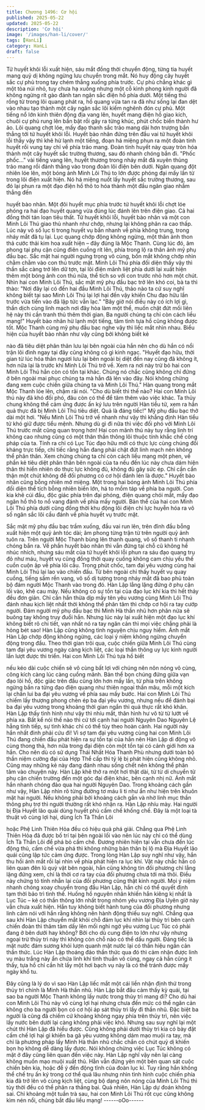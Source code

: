 ```yaml
---
title: Chương 1496: Cơ hội
published: 2025-05-22
updated: 2025-05-22
description: 'Cơ hội'
image: '/images/han-li/cover/'
tags: [HanLi]
category: HanLi
draft: false
---
```


Tử huyết khôi lỗi xuất hiện, sáu mắt đồng thời chuyển động, từng
tia huyết mang quỷ dị không ngừng lưu chuyển trong mắt. Nó huy
động cây huyết sắc cự phủ trong tay chém thẳng xuống phía
trước.
Cự phủ chẳng khác gì một tòa núi nhỏ, tuy chưa hạ xuống nhưng
một cỗ kình phong kinh người đã không ngừng rít gào đánh tan
ngân sắc điện hồ phía dưới.
Một tiếng thú rống từ trong lôi quang phát ra, hồ quang vừa tan ra
đã như sống lại đan dệt vào nhau tạo thành một cây ngân sắc lôi
kiếm nghênh đón cự phủ.
Một tiếng nổ lớn kinh thiên động địa vang lên, huyết mang điện hồ
giao kích, chuôi cự phủ rung lên bần bật rồi gãy ra từng khúc,
phút chốc biến thành hư ảo. Lôi quang chợt lóe, mấy đạo thanh
sắc trảo mang dài hơn trượng bắn thẳng tới tử huyết khôi lỗi.
Huyết bào nhân đứng trên đầu vai tử huyết khôi lỗi thấy vậy thì
khẽ hừ lạnh một tiếng, đoạn há miệng phun ra một đoàn tinh
huyết rồi vung tay chỉ về phía trảo mang.
Đoàn tinh huyết này quay tròn hóa thành một cây huyết sắc
trường thương, sau đó nhanh chóng bắn đi.
"Phốc phốc…" vài tiếng vang lên, huyết thương trong nháy mắt
đã xuyên thủng trảo mang rồi đánh thẳng vào trong đoàn lôi điện
bên dưới.
Ngân quang đột nhiên lóe lên, một bóng ảnh Minh Lôi Thú to lớn
được phóng đại mấy lần từ trong lôi điện xuất hiện. Nó há miệng
nuốt lấy huyết sắc trường thương, sau đó lại phun ra một đạo
điện hồ thô to hóa thành một đầu ngân giao nhắm thẳng đến

huyết bào nhân.
Một đôi huyết mục phía trước tử huyết khôi lỗi chợt lóe phóng ra
hai đạo huyết quang vừa đúng lúc đánh lên trên điện giao. Cả hai
đồng thời tán loạn tiêu thất.
Tử huyết khôi lỗi, huyết bào nhân và một con Minh Lôi Thú giao
thủ nhanh như chớp, nhưng lại không phân ra cao thấp.
Lúc này vô số lục ti trong huyết vụ bắn nhanh về phía không
trung, trong nháy mắt đã tụ lại. Lục quang chớp động không
ngừng, một thân ảnh thon thả cước thải kim hoa xuất hiện – đây
đúng là Mộc Thanh.
Cùng lúc đó, âm phong tại phụ cận cũng điên cuồng rít lên, phía
trong lộ ra thân ảnh mỹ phụ đầu bạc.
Sắc mặt hai người ngưng trọng vô cùng, bốn mắt không chớp
nhìn chằm chằm vào con thú trước mặt.
Minh Lôi Thú phía đối diện thấy vậy thì thần sắc càng trở lên dữ
tợn, tại lôi điện mãnh liệt phía dưới lại xuất hiện thêm một bóng
ảnh con thú nữa, thể tích so với con trước nhỏ hơn một chút.
Nhìn hai con Minh Lôi Thú, sắc mặt mỹ phụ đầu bạc trở lên khó
coi, bà ta thì thào:
"Nơi đây lại có đến hai đầu Minh Lôi Thú, thảo nào ta cứ suy nghĩ
không biết tại sao Minh Lôi Thú lại lợi hại đến vậy khiến Chu đạo
hữu lần trước vừa tiến vào đã lập tức vẫn lạc."
"Bây giờ nói điều này có ích lợi gì, thần dịch cùng linh mạch nơi
đây hòa làm một thể, muốn chặt đứt mối liên hệ này thì cần tranh
thủ thêm thời gian. Ba người chúng ta chỉ còn cách liều mạng!"
Huyết bào nhân hừ lạnh một tiếng, tâm tình tựa hồ cũng không
được tốt.
Mộc Thanh cùng mỹ phụ đầu bạc nghe vậy thì liếc mắt nhìn nhau.
Biểu hiện của huyết bào nhân như vậy cũng bởi không biết kẻ

nào đã tiêu diệt phân thân lưu lại bên ngoài của hắn nên cho dù
hắn có nổi trận lôi đình ngay tại đây cũng không có gì kinh ngạc.
"Huyết đạo hữu, thời gian từ lúc hóa thân ngươi lưu lại bên ngoài
bị diệt đến nay cũng đã không ít, hơn nữa lại là trước khi Minh Lôi
Thú trở về. Xem ra nơi này trừ bỏ hai con Minh Lôi Thú hẳn còn
có tồn tại khác. Chúng nó chắc cũng không chỉ đứng ở bên ngoài
mai phục chúng ta mà hẳn đã lẻn vào đây. Nói không chừng đang
xem cuộc chiến giữa chúng ta và Minh Lôi Thú." Hàn quang trong
mắt Mộc Thanh lóe lên, chậm rãi nói.
"Cho dù biết thì thế nào? Hai con Minh Lôi thú này đã khó đối
phó, đâu còn có thể để tâm thêm vào việc khác. Ta thủy chung
không thể cảm ứng được ấn ký lưu trên người Hàn tiểu tử, xem ra
hắn quả thực đã bị Minh Lôi Thú tiêu diệt. Quả là đáng tiếc!" Mỹ
phụ đầu bạc thở dài một hơi.
"Nếu Minh Lôi Thú trở về nhanh như vậy thì khẳng định Hàn tiểu
tử khó giữ được tiểu mệnh. Nhưng dù gì đi nữa thì việc đối phó
với Minh Lôi Thú trước mắt cũng quan trọng hơn! Hai con mãnh
thú này tuy rằng linh trí không cao nhưng cũng có một thân thần
thông lôi thuộc tính khắc chế công pháp của ta. Tính ra chỉ có Lục
Túc đạo hữu mới có thực lực cùng chúng đối kháng trực tiếp, chỉ
tiếc rằng hắn đang phải chặt đứt linh mạch nên không thể phân
thân. Xem chừng chúng ta chỉ còn cách liều mạng một phen, về
phần kẻ tiêu diệt phân thân bên ngoài của ta nếu đến lúc này
chưa dám hiện thân thì hiển nhiên do thực lực không đủ, không
đủ gây sức ép. Chỉ cần cẩn thận một chút không để đối phương
có cơ hội đánh lén là được."
Huyết bào nhân cũng bỗng nhiên mở miệng.
Một trong hai bóng ảnh Minh Lôi Thú phía đối diện thể tích bỗng
nhiên biến lớn, há to mồm táp về phía ba người. Con kia khẽ cúi
đầu, độc giác phía trên đại phóng, điện quang chói mắt, mấy đạo
ngân hồ thô to nổ vang đánh về phía mấy người.
Bản thể của hai con Minh Lôi Thú phía dưới cũng đồng thời khu
động lôi điện chi lực huyễn hóa ra vô số ngân sắc lôi cầu đánh về
phía huyết vụ trước mặt.

Sắc mặt mỹ phụ đầu bạc trầm xuống, đầu vai run lên, trên đỉnh
đầu bỗng xuất hiện một quỷ ảnh tóc dài; âm phong từng trận từ
trên người quỷ ảnh tuôn ra.
Trên người Mộc Thanh bùng lên thanh quang, vô số thanh ti
nhanh chóng bắn ra.
Về phần huyết bào nhân thì vẫn đứng tại chỗ cũ không hề nhúc
nhích, nhưng sáu mắt của tử huyết khôi lỗi phun ra sáu đạo
quang trụ đỏ như máu, huyết vụ cũng đồng thời quay cuồng
không cam chịu yếu thế cuồn cuộn ập về phía lôi cầu.
Trong phút chốc, tam đại yêu vương cùng hai Minh Lôi Thú lại lao
vào chiến đấu.
Từ bên ngoài chỉ thấy huyết vụ quay cuồng, tiếng sấm rền vang,
vô số dị tượng trong nháy mắt đã bao phủ toàn bộ đám người
Mộc Thanh vào trong đó.
Hàn Lập lẳng lặng đứng ở phụ cận lối vào, khẽ cau mày.
Nếu không có sự tồn tại của đạo lục khí kia thì hết thảy đều đơn
giản. Chỉ cần hắn thừa dịp mấy tên yêu vương cùng Minh Lôi Thú
đánh nhau kịch liệt nhất thời không thể phân tâm thì chớp cơ hội
ra tay cướp người. Đám người mỹ phụ đầu bạc thì Minh Hà thần
nhũ hơn phân nửa sẽ buông tay không truy đuổi hắn.
Nhưng lúc này lại xuất hiện một đạo lục khí không biết rõ chi tiết,
vạn nhất nó ra tay ngăn cản thì mọi việc chẳng phải là hỏng bét
sao!
Hàn Lập cũng không tình nguyện chịu nguy hiểm.
Ánh mắt Hàn Lập chớp động không ngừng, các loại ý niệm không
ngừng chuyển động trong đầu.
Theo thời gian trôi qua, cuộc chiến giữa Minh Lôi Thú cùng tam
đại yêu vương ngày càng kịch liệt, các loại thần thông uy lực kinh
người lần lượt được thi triển. Hai con Minh Lôi Thú tựa hồ biết

nếu kéo dài cuộc chiến sẽ vô cùng bất lợi với chúng nên nôn
nóng vô cùng, công kích càng lúc càng cuồng mãnh.
Bản thể bọn chúng đứng giữa vạn đạo lôi hồ, độc giác trên đầu
cũng lớn hơn mấy lần, từ phía trên không ngừng bắn ra từng đạo
điện quang như thiên ngoại thần mâu, mỗi một kích lại chấn lui ba
đại yêu vương về phía sau mấy bước. Hai con Minh Lôi Thú
chiếm lấy thượng phong chèn ép ba đại yêu vương, nhưng nếu
để đánh bại ba đại yêu vương trong khoảng thời gian ngắn thì
quả thực rất khó khăn.
Hàn Lập thấy tình hình như vậy thì nhíu mắt, thân hình hư vô từ
từ lướt về phía xa.
Bất kể nói thế nào thì cứ tới cạnh hai người Nguyên Dao Nguyên
Lệ hẵng tính tiếp, sự tình khác chỉ có thể tùy theo hoàn cảnh. Hai
người này hắn nhất đinh phải cứu đi!
Vì sợ tam đại yêu vương cùng hai con Minh Lôi Thú đang chiến
đấu phát hiện ra sự tồn tại của hắn nên Hàn Lập di động vô cùng
thong thả, hơn nữa trong đại điện còn một tồn tại có cảnh giới
hơn xa hắn. Cho nên dù có sử dụng Thái Nhất Hóa Thanh Phù
nhưng dưới toàn bộ thần niệm cường đại của Hợp Thể cấp thì tỷ
lệ bị phát hiện cũng không nhỏ. Cũng may những kẻ này đang
đánh nhau sống chết nên không thể phân tâm vào chuyện này.
Hàn Lập khẽ thở ra một hơi thật dài, từ từ di chuyển từ phụ cận
chiến trường đến một góc đại điện khác, bên cạnh nhị nữ.
Ánh mắt hắn nhanh chóng đảo qua hai người Nguyên Dao.
Trong khoảng cách gần như vậy, Hàn Lập nhìn rõ từng đường tơ
máu li ti như ẩn như hiện trên khuôn mặt hai người. Nếu không
phải bởi khoảng cách gần và nhờ linh mục thần thông phụ trợ thì
người thường rất khó nhận ra.
Hàn Lập nhíu mày.
Hai người bị Địa Huyết lão quái dùng huyết phù cấm chế khống
chế. Đây là một loại tà thuật vô cùng lợi hại, dùng Ích Tà Thần Lôi

hoặc Phệ Linh Thiên Hỏa đều có hiệu quả phá giải. Chẳng qua
Phệ Linh Thiên Hỏa đã được bố trí tại bên ngoài lối vào nên lúc
này chỉ có thể dùng Ích Tà Thần Lôi để phá bỏ cấm chế.
Đương nhiên hiện tại vẫn chưa đến lúc động thủ, cấm chế vừa
phá thì không những bản thân bị lộ mà Địa Huyết lão quái cũng
lập tức cảm ứng được.
Trong lòng Hàn Lập suy nghĩ như vậy, hắn thu hồi ánh mắt rồi lại
nhìn về phía phát hiện ra lục khí.
Vật này chắc hẳn có liên quan đên lũ quỷ vật bên ngoài, hắn cũng
không tin đối phương chỉ lẳng lặng đứng xem, chỉ là thời cơ ra tay
của đối phương chưa tới mà thôi. Điều này chứng tỏ tính nhẫn lại
của đối phương cũng thật kinh người.
Mọi ý niệm nhanh chóng xoay chuyển trong đầu Hàn Lập, hắn chỉ
có thể quyết định tạm thời bảo trì tình thế.
Huống hồ nguyên nhân khiến hắn kiêng kị nhất là Lục Túc – kẻ có
thần thông lớn nhất trong nhóm yêu vương Địa Uyên giờ này vẫn
chưa xuất hiện.
Hắn tuy không biết hành tung của đối phương nhưng linh cảm nói
với hắn rằng không nên hành động thiếu suy nghĩ.
Chẳng qua sau khi Hàn Lập chuyển mắt khỏi chỗ đám lục khí
nhìn lại thủy trì bên cạnh chiến đoàn thì thâm tâm dấy lên mối
nghi ngờ yêu vương Lục Túc có phải đang ở bên dưới hay
không?
Bởi cho dù cung điện to lớn như vậy nhưng ngoại trừ thủy trì này
thì không còn chỗ nào có thể dấu người.
Đáng tiếc là mặt nước đám sương khói lượn quanh mặt nước lại
có thần hiệu ngăn cản thần thức. Lúc Hàn Lập thoáng đảo thần
thức qua đó thì cảm nhận được linh vụ màu trắng này ẩn chứa
linh khí tinh thuần vô cùng, ngay cả hắn cũng ít thấy, tựa hồ chỉ
cần hít lấy một hơi bạch vụ này là có thể tránh được mấy ngày
khổ tu.

Đây cũng là lý do vì sao Hàn Lập liếc mắt một cái liền nhận định
thứ trong thủy trì chính là Minh Hà thần nhũ.
Hàn Lập bắt đầu cảm thấy kỳ quái, tại sao ba người Mộc Thanh
không lấy nước trong thủy trì mang đi? Cho dù hai con Minh Lôi
Thú này vô cùng lợi hại nhưng chưa đến mức có thể ngăn cản
không cho ba người bọn có cơ hội áp sát thủy trì lấy đi thần nhũ.
Đặc biệt ba người là cũng đã chiếm cứ khoảng không ngay phía
trên thủy trì, nên việc lấy nước bên dưới lại càng không phải việc
khó.
Nhưng sau suy nghĩ lại một chút thì Hàn Lập đã hiểu được. Cũng
không phải dưới thủy trì kia có bày đặt cấm chế lợi hại gì khiến ba
gã yêu vương không dám mạo muội ra tay, mà chỉ là phương
pháp lấy Minh Hà thần nhũ chắc chắn có chút quỷ dị khiến bọn họ
không dễ dàng lấy được.
Nói không chừng việc Lục Túc không có mặt ở đây cũng liên
quan đến việc này.
Hàn Lập nghĩ vậy nên lại càng không muốn mạo muội xuất thủ.
Hằn vẫn đứng yên một bên quan sát cuộc chiến bên kia, hoặc để
ý đến động tĩnh của đoàn lục kí.
Tuy rằng hắn không thể chế trụ ấn ký trong cơ thể quá lâu nhưng
nhìn tình hình cuộc chiến phía kia đã trở lên vô cùng kịch liệt,
cùng bộ dạng nôn nóng của Minh Lôi Thú thì tùy thời đều có thể
phân ra thắng bại.
Quả nhiên, Hàn Lập dự đoán không sai. Chỉ khoảng một tuần trà
sau, hai con Minh Lôi Thú rốt cục cũng không kìm nén nổi, chúng
bắt đầu liều mạng!
------oOo------

